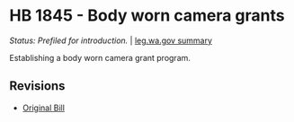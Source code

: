 # HB 1845 - Body worn camera grants
*Status: Prefiled for introduction.* | [leg.wa.gov summary](https://app.leg.wa.gov/billsummary?BillNumber=1845&Year=2021)

Establishing a body worn camera grant program.

## Revisions
* [Original Bill](1/)